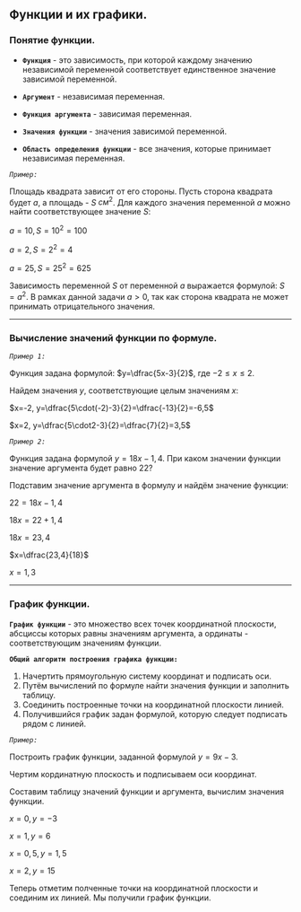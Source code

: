 ## Функции и их графики.

### Понятие функции.

- **`Функция`** - это зависимость, при которой каждому значению независимой переменной соответствует единственное значение зависимой переменной.

- **`Аргумент`** - независимая переменная.

- **`Функция аргумента`** - зависимая переменная.

- **`Значения функции`** - значения зависимой переменной.

- **`Область определения функции`** - все значения, которые принимает независимая переменная.

*`Пример:`*

Площадь квадрата зависит от его стороны. Пусть сторона квадрата будет $a$, а площадь - $S$ $см^2$. Для каждого значения переменной $a$ можно найти соответствующее значение $S$:

$a=10, S=10^2=100$

$a=2, S=2^2=4$

$a=25, S=25^2=625$

Зависимость переменной $S$ от переменной $a$ выражается формулой: $S=a^2.$ В рамках данной задачи $a>0,$ так как сторона квадрата не может принимать отрицательного значения.
***
### Вычисление значений функции по формуле.

*`Пример 1:`*

Функция задана формулой: $y=\dfrac{5x-3}{2}$, где $-2\leq x\leq2.$

Найдем значения $y$, соответствующие целым значениям $x:$

$x=-2, y=\dfrac{5\cdot(-2)-3}{2}=\dfrac{-13}{2}=-6,5$

$x=2, y=\dfrac{5\cdot2-3}{2}=\dfrac{7}{2}=3,5$

*`Пример 2:`*

Функция задана формулой $y=18x-1,4$. При каком значении функции значение аргумента будет равно $22$?

Подставим значение аргумента в формулу и найдём значение функции:

$22=18x-1,4$

$18x=22+1,4$

$18x=23,4$

$x=\dfrac{23,4}{18}$

$x=1,3$
***
### График функции.

**`График функции`** - это множество всех точек координатной плоскости, абсциссы которых равны значениям аргумента, а ординаты - соответствующим значениям функции.

**`Общий алгоритм построения графика функции:`**

1) Начертить прямоугольную систему координат и подписать оси.
2) Путём вычислений по формуле найти значения функции и заполнить таблицу.
3) Соединить построенные точки на координатной плоскости линией.
4) Получившийся график задан формулой, которую следует подписать рядом с линией.

*`Пример:`*

Построить график функции, заданной формулой $y=9x-3$.

Чертим кординатную плоскость и подписываем оси координат.

Составим таблицу значений функции и аргумента, вычислим значения функции.

$x=0, y=-3$

$x=1, y=6$

$x=0,5, y=1,5$

$x=2, y=15$

Теперь отметим полченные точки на координатной плоскости и соединим их линией. Мы получили график функции.